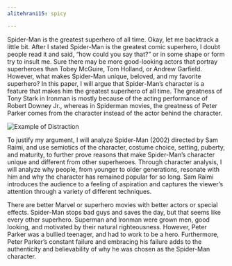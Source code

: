 ```yaml
---
alitehrani15: spicy

---
```

<p class="dropCap">Spider-Man is the greatest superhero of all time. Okay, let me backtrack a little bit. After I stated Spider-Man is the greatest comic superhero, I doubt people read it and said, “how could you say that?” or in some shape or form try to insult me. Sure there may be more good-looking actors that portray superheroes than Tobey McGuire, Tom Holland, or Andrew Garfield. However, what makes Spider-Man unique, beloved, and my favorite superhero? In this paper, I will argue that Spider-Man’s character is a feature that makes him the greatest superhero of all time. The greatness of Tony Stark in Ironman is mostly because of the acting performance of Robert Downey Jr., whereas in Spiderman movies, the greatness of Peter Parker comes from the character instead of the actor behind the character.</p>

<img src="{{ site.baseurl }}/assets/img/blog/blog1.1.jpg" alt="Example of Distraction"/>

<p>To justify my argument, I will analyze Spider-Man (2002) directed by Sam Raimi, and use semiotics of the character, costume choice, setting, puberty, and maturity, to further prove reasons that make Spider-Man’s character unique and different from other superheroes. Through character analysis, I will analyze why people, from younger to older generations, resonate with him and why the character has remained popular for so long. Sam Raimi introduces the audience to a feeling of aspiration and captures the viewer’s attention through a variety of different techniques.</p>

<p>There are better Marvel or superhero movies with better actors or special effects. Spider-Man stops bad guys and saves the day, but that seems like every other superhero. Superman and Ironman were grown men, good looking, and motivated by their natural righteousness. However, Peter Parker was a bullied teenager, and had to work to be a hero. Furthermore, Peter Parker’s constant failure and embracing his failure adds to the authenticity and believability of why he was chosen as the Spider-Man character.</p>